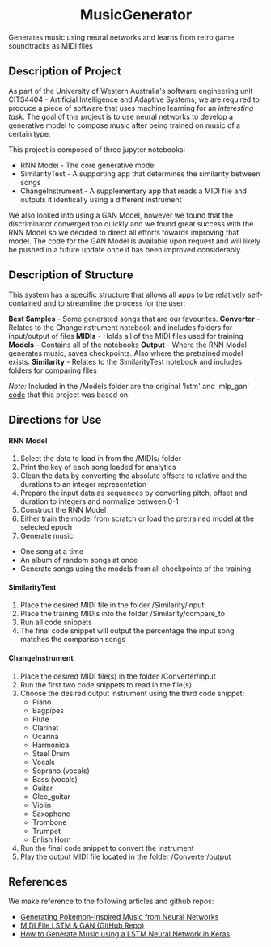 # <center>MusicGenerator</center>

Generates music using neural networks and learns from retro game soundtracks as MIDI files

## Description of Project

As part of the University of Western Australia's software engineering unit CITS4404 - Artificial Intelligence and Adaptive Systems, we are required to produce a piece of software that uses machine learning for an *interesting task*.
The goal of this project is to use neural networks to develop a generative model to compose music after being trained on music of a certain type.

This project is composed of three jupyter notebooks:
* RNN Model - The core generative model
* SimilarityTest - A supporting app that determines the similarity between songs
* ChangeInstrument - A supplementary app that reads a MIDI file and outputs it identically using a different instrument

We also looked into using a GAN Model, however we found that the discriminator converged too quickly and we found great success with the RNN Model so we decided to direct all efforts towards improving that model. The code for the GAN Model is available upon request and will likely be pushed in a future update once it has been improved considerably.

## Description of Structure

This system has a specific structure that allows all apps to be relatively self-contained and to streamline the process for the user:

**Best Samples** - Some generated songs that are our favourites.
**Converter** - Relates to the ChangeInstrument notebook and includes folders for input/output of files
**MIDIs** - Holds all of the MIDI files used for training
**Models** - Contains all of the notebooks
**Output** - Where the RNN Model generates music, saves checkpoints. Also where the pretrained model exists.
**Similarity** - Relates to the SimilarityTest notebook and includes folders for comparing files

*Note:* Included in the /Models folder are the original 'lstm' and 'mlp_gan' [code](https://github.com/corynguyen19/midi-lstm-gan) that this project was based on.

## Directions for Use

#### RNN Model

1. Select the data to load in from the /MIDIs/ folder
2. Print the key of each song loaded for analytics
3. Clean the data by converting the absolute offsets to relative and the durations to an integer representation
4. Prepare the input data as sequences by converting pitch, offset and duration to integers and normalize between 0-1
5. Construct the RNN Model
6. Either train the model from scratch or load the pretrained model at the selected epoch
7. Generate music:
  * One song at a time
  * An album of random songs at once
  * Generate songs using the models from all checkpoints of the training

#### SimilarityTest

1. Place the desired MIDI file in the folder /Similarity/input
2. Place the training MIDIs into the folder /Similarity/compare_to
3. Run all code snippets
4. The final code snippet will output the percentage the input song matches the comparison songs

#### ChangeInstrument

1. Place the desired MIDI file(s) in the folder /Converter/input
2. Run the first two code snippets to read in the file(s)
3. Choose the desired output instrument using the third code snippet:
    * Piano
    * Bagpipes
    * Flute
    * Clarinet
    * Ocarina
    * Harmonica
    * Steel Drum
    * Vocals
    * Soprano (vocals)
    * Bass (vocals)
    * Guitar
    * Glec_guitar
    * Violin
    * Saxophone
    * Trombone
    * Trumpet
    * Enlish Horn
4. Run the final code snippet to convert the instrument
5. Play the output MIDI file located in the folder /Converter/output

## References

We make reference to the following articles and github repos:
  * [Generating Pokemon-Inspired Music from Neural Networks](https://towardsdatascience.com/generating-pokemon-inspired-music-from-neural-networks-bc240014132)
  * [MIDI File LSTM & GAN (GitHub Repo)](https://github.com/corynguyen19/midi-lstm-gan)
  * [How to Generate Music using a LSTM Neural Network in Keras](https://towardsdatascience.com/how-to-generate-music-using-a-lstm-neural-network-in-keras-68786834d4c5)
